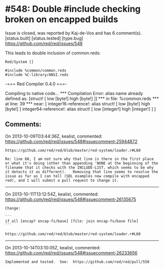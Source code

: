 
#548: Double #include checking broken on encapped builds
================================================================================
Issue is closed, was reported by Kaj-de-Vos and has 6 comment(s).
[status.built] [status.tested] [type.bug]
<https://github.com/red/red/issues/548>

This leads to double inclusion of common.reds:

```
Red/System []

#include %common/common.reds
#include %C-library/ANSI.reds
```

-=== Red Compiler 0.4.0 ===- 

Compiling to native code...
**\* Compilation Error: alias name already defined as: [struct! [
        low [byte!] 
        high [byte!]
    ]] 
**\* in file: %common.reds 
**\* at line: 39 
**\* near: [
    integer16-reference!: alias struct! [
        low [byte!] 
        high [byte!]
    ] 
    integer64-reference!: alias struct! [
        low [integer!] 
        high [integer!]
    ]
]



Comments:
--------------------------------------------------------------------------------

On 2013-10-09T03:44:36Z, kealist, commented:
<https://github.com/red/red/issues/548#issuecomment-25944872>

    https://github.com/red/red/blob/master/red-system/loader.r#L60
    
    Re: line 60, I am not sure why that line is there in the first place or what it's doing (other than appending 'NONE at the beginning of the filename that it checks with the INCLUDE-LIST. which seems to be why it detects it as different).   Removing that line seems to resolve the issue as far as I can tell (SDL examples now compile with encapped red), and I will submit a pull request to change it.  

--------------------------------------------------------------------------------

On 2013-10-11T13:12:54Z, kealist, commented:
<https://github.com/red/red/issues/548#issuecomment-26135675>

    Change:
    
    ```
    if all [encap? encap-fs/base] [file: join encap-fs/base file]
    ```
    
    https://github.com/red/red/blob/master/red-system/loader.r#L60

--------------------------------------------------------------------------------

On 2013-10-14T03:10:05Z, kealist, commented:
<https://github.com/red/red/issues/548#issuecomment-26233656>

    Implemented and tested.  See:  https://github.com/red/red/pull/550

